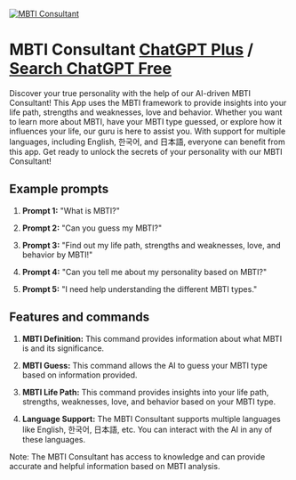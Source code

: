 
[![MBTI Consultant](https://files.oaiusercontent.com/file-nBj3Stz5CzpbebWagpVQzdIi?se=2123-10-16T15%3A27%3A24Z&sp=r&sv=2021-08-06&sr=b&rscc=max-age%3D31536000%2C%20immutable&rscd=attachment%3B%20filename%3DMBTI_MASTER_typography.jpg&sig=VTVYGfqu48fkCtJRvJfLPVCsyORA/JlJyeuE046Sp4g%3D)](https://chat.openai.com/g/g-S79pp5BKn-mbti-consultant)

# MBTI Consultant [ChatGPT Plus](https://chat.openai.com/g/g-S79pp5BKn-mbti-consultant) / [Search ChatGPT Free](https://gptcall.net/index.html#/?search=MBTI%20Consultant)

Discover your true personality with the help of our AI-driven MBTI Consultant! This App uses the MBTI framework to provide insights into your life path, strengths and weaknesses, love and behavior. Whether you want to learn more about MBTI, have your MBTI type guessed, or explore how it influences your life, our guru is here to assist you. With support for multiple languages, including English, 한국어, and 日本語, everyone can benefit from this app. Get ready to unlock the secrets of your personality with our MBTI Consultant!

## Example prompts

1. **Prompt 1:** "What is MBTI?"

2. **Prompt 2:** "Can you guess my MBTI?"

3. **Prompt 3:** "Find out my life path, strengths and weaknesses, love, and behavior by MBTI!"

4. **Prompt 4:** "Can you tell me about my personality based on MBTI?"

5. **Prompt 5:** "I need help understanding the different MBTI types."

## Features and commands

1. **MBTI Definition:** This command provides information about what MBTI is and its significance.

2. **MBTI Guess:** This command allows the AI to guess your MBTI type based on information provided.

3. **MBTI Life Path:** This command provides insights into your life path, strengths, weaknesses, love, and behavior based on your MBTI type.

4. **Language Support:** The MBTI Consultant supports multiple languages like English, 한국어, 日本語, etc. You can interact with the AI in any of these languages.

Note: The MBTI Consultant has access to knowledge and can provide accurate and helpful information based on MBTI analysis.


